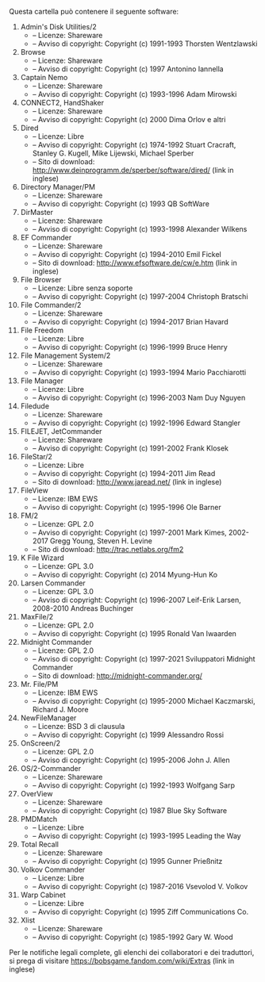 ﻿Questa cartella può contenere il seguente software:

1. Admin's Disk Utilities/2
   - – Licenze: Shareware
   - – Avviso di copyright: Copyright (c) 1991-1993 Thorsten Wentzlawski
2. Browse
   - – Licenze: Shareware
   - – Avviso di copyright: Copyright (c) 1997 Antonino Iannella
3. Captain Nemo
   - – Licenze: Shareware
   - – Avviso di copyright: Copyright (c) 1993-1996 Adam Mirowski
4. CONNECT2, HandShaker
   - – Licenze: Shareware
   - – Avviso di copyright: Copyright (c) 2000 Dima Orlov e altri
5. Dired
   - – Licenze: Libre
   - – Avviso di copyright: Copyright (c) 1974-1992 Stuart Cracraft, Stanley G. Kugell, Mike Lijewski, Michael Sperber
   - – Sito di download: http://www.deinprogramm.de/sperber/software/dired/ (link in inglese)
6. Directory Manager/PM
   - – Licenze: Shareware
   - – Avviso di copyright: Copyright (c) 1993 QB SoftWare
7. DirMaster
   - – Licenze: Shareware
   - – Avviso di copyright: Copyright (c) 1993-1998 Alexander Wilkens
8. EF Commander
   - – Licenze: Shareware
   - – Avviso di copyright: Copyright (c) 1994-2010 Emil Fickel
   - – Sito di download: http://www.efsoftware.de/cw/e.htm (link in inglese)
9. File Browser
   - – Licenze: Libre senza soporte
   - – Avviso di copyright: Copyright (c) 1997-2004 Christoph Bratschi
10. File Commander/2
    - – Licenze: Shareware
    - – Avviso di copyright: Copyright (c) 1994-2017 Brian Havard
11. File Freedom
    - – Licenze: Libre
    - – Avviso di copyright: Copyright (c) 1996-1999 Bruce Henry
12. File Management System/2
    - – Licenze: Shareware
    - – Avviso di copyright: Copyright (c) 1993-1994 Mario Pacchiarotti
13. File Manager
    - – Licenze: Libre
    - – Avviso di copyright: Copyright (c) 1996-2003 Nam Duy Nguyen
14. Filedude
    - – Licenze: Shareware
    - – Avviso di copyright: Copyright (c) 1992-1996 Edward Stangler
15. FILEJET, JetCommander
    - – Licenze: Shareware
    - – Avviso di copyright: Copyright (c) 1991-2002 Frank Klosek
16. FileStar/2
    - – Licenze: Libre
    - – Avviso di copyright: Copyright (c) 1994-2011 Jim Read
    - – Sito di download: http://www.jaread.net/ (link in inglese)
17. FileView
    - – Licenze: IBM EWS
    - – Avviso di copyright: Copyright (c) 1995-1996 Ole Barner
18. FM/2
    - – Licenze: GPL 2.0
    - – Avviso di copyright: Copyright (c) 1997-2001 Mark Kimes, 2002-2017 Gregg Young, Steven H. Levine
    - – Sito di download: http://trac.netlabs.org/fm2
19. K File Wizard
    - – Licenze: GPL 3.0
    - – Avviso di copyright: Copyright (c) 2014 Myung-Hun Ko
20. Larsen Commander
    - – Licenze: GPL 3.0
    - – Avviso di copyright: Copyright (c) 1996-2007 Leif-Erik Larsen, 2008-2010 Andreas Buchinger
21. MaxFile/2
    - – Licenze: GPL 2.0
    - – Avviso di copyright: Copyright (c) 1995 Ronald Van Iwaarden
22. Midnight Commander
    - – Licenze: GPL 2.0
    - – Avviso di copyright: Copyright (c) 1997-2021 Sviluppatori Midnight Commander
    - – Sito di download: http://midnight-commander.org/
23. Mr. File/PM
    - – Licenze: IBM EWS
    - – Avviso di copyright: Copyright (c) 1995-2000 Michael Kaczmarski, Richard J. Moore
24. NewFileManager
    - – Licenze: BSD 3 di clausula
    - – Avviso di copyright: Copyright (c) 1999 Alessandro Rossi
25. OnScreen/2
    - – Licenze: GPL 2.0
    - – Avviso di copyright: Copyright (c) 1995-2006 John J. Allen
26. OS/2-Commander
    - – Licenze: Shareware
    - – Avviso di copyright: Copyright (c) 1992-1993 Wolfgang Sarp
27. OverView
    - – Licenze: Shareware
    - – Avviso di copyright: Copyright (c) 1987 Blue Sky Software
28. PMDMatch
    - – Licenze: Libre
    - – Avviso di copyright: Copyright (c) 1993-1995 Leading the Way
29. Total Recall
    - – Licenze: Shareware
    - – Avviso di copyright: Copyright (c) 1995 Gunner Prießnitz
30. Volkov Commander
    - – Licenze: Libre
    - – Avviso di copyright: Copyright (c) 1987-2016 Vsevolod V. Volkov
31. Warp Cabinet
    - – Licenze: Libre
    - – Avviso di copyright: Copyright (c) 1995 Ziff Communications Co.
32. Xlist
    - – Licenze: Shareware
    - – Avviso di copyright: Copyright (c) 1985-1992 Gary W. Wood

Per le notifiche legali complete, gli elenchi dei collaboratori e dei traduttori, si prega di visitare https://bobsgame.fandom.com/wiki/Extras (link in inglese)
